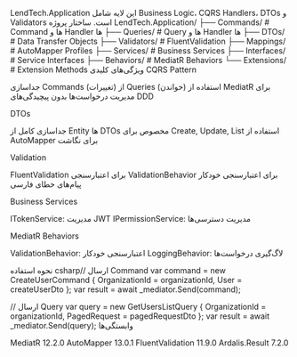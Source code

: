 LendTech.Application
این لایه شامل Business Logic، CQRS Handlers، DTOs و Validators است.
ساختار پروژه
LendTech.Application/
├── Commands/         # Command ها و Handler ها
├── Queries/         # Query ها و Handler ها
├── DTOs/            # Data Transfer Objects
├── Validators/      # FluentValidation
├── Mappings/        # AutoMapper Profiles
├── Services/        # Business Services
├── Interfaces/      # Service Interfaces
├── Behaviors/       # MediatR Behaviors
└── Extensions/      # Extension Methods
ویژگی‌های کلیدی
CQRS Pattern

جداسازی Commands (تغییرات) از Queries (خواندن)
استفاده از MediatR برای مدیریت درخواست‌ها
بدون پیچیدگی‌های DDD

DTOs

جداسازی کامل از Entity ها
DTOs مخصوص برای Create, Update, List
استفاده از AutoMapper برای نگاشت

Validation

FluentValidation برای اعتبارسنجی
ValidationBehavior برای اعتبارسنجی خودکار
پیام‌های خطای فارسی

Business Services

ITokenService: مدیریت JWT
IPermissionService: مدیریت دسترسی‌ها

MediatR Behaviors

ValidationBehavior: اعتبارسنجی خودکار
LoggingBehavior: لاگ‌گیری درخواست‌ها

نحوه استفاده
csharp// ارسال Command
var command = new CreateUserCommand
{
    OrganizationId = organizationId,
    User = createUserDto
};
var result = await _mediator.Send(command);

// ارسال Query
var query = new GetUsersListQuery
{
    OrganizationId = organizationId,
    PagedRequest = pagedRequestDto
};
var result = await _mediator.Send(query);
وابستگی‌ها

MediatR 12.2.0
AutoMapper 13.0.1
FluentValidation 11.9.0
Ardalis.Result 7.2.0
